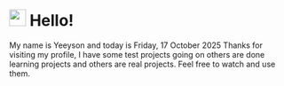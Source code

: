  <h1>
    <img src="https://emojis.slackmojis.com/emojis/images/1643510097/45343/hi.gif?1643510097" width="30"/> 
    Hello!
 </h1>
 <p>
    My name is Yeeyson and today is Friday, 17 October 2025
    Thanks for visiting my profile, I have some test projects going on others are done learning projects and others are real projects.
    Feel free to watch and use them.
 </p>